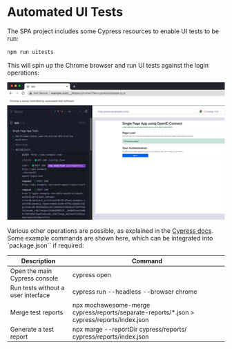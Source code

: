# Automated UI Tests

The SPA project includes some Cypress resources to enable UI tests to be run:

```bash
npm run uitests
```

This will spin up the Chrome browser and run UI tests against the login operations:

![cypress tests](cypress-tests.png)

Various other operations are possible, as explained in the [Cypress docs](https://docs.cypress.io/guides/guides/command-line).\
Some example commands are shown here, which can be integrated into `package.json`` if required:

| Description | Command | 
| ----------- | ------- |
| Open the main Cypress console | cypress open |
| Run tests without a user interface | cypress run --headless --browser chrome |
| Merge test reports | npx mochawesome-merge cypress/reports/separate-reports/*.json > cypress/reports/index.json |
| Generate a test report | npx marge --reportDir cypress/reports/ cypress/reports/index.json |
